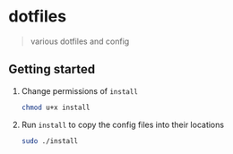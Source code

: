 # dotfiles

> various dotfiles and config

## Getting started

1. Change permissions of `install`

    ```sh
    chmod u+x install
    ```
1. Run `install` to copy the config files into their locations

    ```sh
    sudo ./install
    ```
